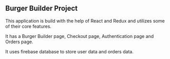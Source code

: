 ## Burger Builder Project

This application is build with the help of React and Redux and utilizes some of their core features.

It has a Burger Builder page, Checkout page, Authentication page and Orders page.

It uses firebase database to store user data and orders data.  